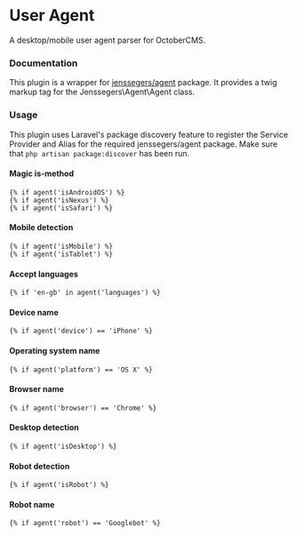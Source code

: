 # User Agent
A desktop/mobile user agent parser for OctoberCMS.

### Documentation
This plugin is a wrapper for [jenssegers/agent](https://github.com/jenssegers/agent) package. It provides a twig markup tag for the Jenssegers\Agent\Agent class.

### Usage
This plugin uses Laravel's package discovery feature to register the Service Provider and Alias for the required jenssegers/agent package. Make sure that `php artisan package:discover` has been run.

#### Magic is-method
```twig
{% if agent('isAndroidOS') %}
{% if agent('isNexus') %}
{% if agent('isSafari') %}
```

#### Mobile detection
```twig
{% if agent('isMobile') %}
{% if agent('isTablet') %}
```

#### Accept languages
```twig
{% if 'en-gb' in agent('languages') %}
```

#### Device name
```twig
{% if agent('device') == 'iPhone' %}
```

#### Operating system name 
```twig
{% if agent('platform') == 'OS X' %}
```

#### Browser name
```twig
{% if agent('browser') == 'Chrome' %}
```

#### Desktop detection
```twig
{% if agent('isDesktop') %}
```

#### Robot detection
```twig
{% if agent('isRobot') %}
````

#### Robot name
```twig
{% if agent('robot') == 'Googlebot' %}
````
